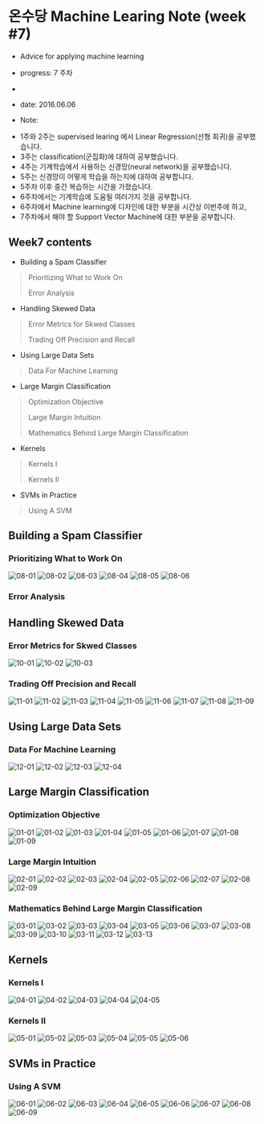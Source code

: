 # 온수당 Machine Learing Note (week #7)
* Advice for applying machine learning
* progress: 7 주차
*
* date: 2016.06.06

* Note:
 - 1주와 2주는 supervised learing 에서 Linear Regression(선형 회귀)을 공부했습니다.
 - 3주는 classification(군집화)에 대하여 공부했습니다.
 - 4주는 기계학습에서 사용하는 신경망(neural network)을 공부했습니다.
 - 5주는 신경망이 어떻게 학습을 하는지에 대하여 공부합니다.
 - 5주차 이후 중간 복습하는 시간을 가졌습니다. 
 - 6주차에서는 기계학습에 도움될 여러가지 것을 공부합니다. 
 - 6주차에서 Machine learning에 디자인에 대한 부분을 시간상 이번주에 하고,
 - 7주차에서 해야 할 Support Vector Machine에 대한 부분을 공부합니다.
 
## Week7 contents
* Building a Spam Classifier
> Prioritizing What to Work On
>
> Error Analysis

* Handling Skewed Data
> Error Metrics for Skwed Classes
>
> Trading Off Precision and Recall

* Using Large Data Sets
> Data For Machine Learning

* Large Margin Classification
> Optimization Objective
>
> Large Margin Intuition
>
> Mathematics Behind Large Margin Classification

* Kernels
> Kernels I
>
> Kernels II

* SVMs in Practice
> Using A SVM

## Building a Spam Classifier

### Prioritizing What to Work On

![08-01](https://github.com/hephaex/ML_class/blob/master/week6/week6_08_PrioritizingWhatToWorkOn_01.png)
![08-02](https://github.com/hephaex/ML_class/blob/master/week6/week6_08_PrioritizingWhatToWorkOn_02.png)
![08-03](https://github.com/hephaex/ML_class/blob/master/week6/week6_08_PrioritizingWhatToWorkOn_03.png)
![08-04](https://github.com/hephaex/ML_class/blob/master/week6/week6_08_PrioritizingWhatToWorkOn_04.png)
![08-05](https://github.com/hephaex/ML_class/blob/master/week6/week6_08_PrioritizingWhatToWorkOn_05.png)
![08-06](https://github.com/hephaex/ML_class/blob/master/week6/week6_08_PrioritizingWhatToWorkOn_06.png)

### Error Analysis

## Handling Skewed Data

### Error Metrics for Skwed Classes

![10-01](https://github.com/hephaex/ML_class/blob/master/week6/week6_10_ErroeMetrics4SkewedClass_01.png)
![10-02](https://github.com/hephaex/ML_class/blob/master/week6/week6_10_ErroeMetrics4SkewedClass_02.png)
![10-03](https://github.com/hephaex/ML_class/blob/master/week6/week6_10_ErroeMetrics4SkewedClass_03.png)

### Trading Off Precision and Recall

![11-01](https://github.com/hephaex/ML_class/blob/master/week6/week6_11_TradingOffPrecisionAndRecall_01.png)
![11-02](https://github.com/hephaex/ML_class/blob/master/week6/week6_11_TradingOffPrecisionAndRecall_02.png)
![11-03](https://github.com/hephaex/ML_class/blob/master/week6/week6_11_TradingOffPrecisionAndRecall_03.png)
![11-04](https://github.com/hephaex/ML_class/blob/master/week6/week6_11_TradingOffPrecisionAndRecall_04.png)
![11-05](https://github.com/hephaex/ML_class/blob/master/week6/week6_11_TradingOffPrecisionAndRecall_05.png)
![11-06](https://github.com/hephaex/ML_class/blob/master/week6/week6_11_TradingOffPrecisionAndRecall_06.png)
![11-07](https://github.com/hephaex/ML_class/blob/master/week6/week6_11_TradingOffPrecisionAndRecall_07.png)
![11-08](https://github.com/hephaex/ML_class/blob/master/week6/week6_11_TradingOffPrecisionAndRecall_08.png)
![11-09](https://github.com/hephaex/ML_class/blob/master/week6/week6_11_TradingOffPrecisionAndRecall_09.png)

## Using Large Data Sets

### Data For Machine Learning

![12-01](https://github.com/hephaex/ML_class/blob/master/week6/week6_12_DataForMachineLearning_01.png)
![12-02](https://github.com/hephaex/ML_class/blob/master/week6/week6_12_DataForMachineLearning_02.png)
![12-03](https://github.com/hephaex/ML_class/blob/master/week6/week6_12_DataForMachineLearning_03.png)
![12-04](https://github.com/hephaex/ML_class/blob/master/week6/week6_12_DataForMachineLearning_04.png)

## Large Margin Classification

### Optimization Objective
![01-01](https://github.com/hephaex/ML_class/blob/master/week7/week7_01_Optimization_01.png)
![01-02](https://github.com/hephaex/ML_class/blob/master/week7/week7_01_Optimization_02.png)
![01-03](https://github.com/hephaex/ML_class/blob/master/week7/week7_01_Optimization_03.png)
![01-04](https://github.com/hephaex/ML_class/blob/master/week7/week7_01_Optimization_04.png)
![01-05](https://github.com/hephaex/ML_class/blob/master/week7/week7_01_Optimization_05.png)
![01-06](https://github.com/hephaex/ML_class/blob/master/week7/week7_01_Optimization_06.png)
![01-07](https://github.com/hephaex/ML_class/blob/master/week7/week7_01_Optimization_07.png)
![01-08](https://github.com/hephaex/ML_class/blob/master/week7/week7_01_Optimization_08.png)
![01-09](https://github.com/hephaex/ML_class/blob/master/week7/week7_01_Optimization_09.png)

### Large Margin Intuition

![02-01](https://github.com/hephaex/ML_class/blob/master/week7/week7_02_LargeMargin_01.png)
![02-02](https://github.com/hephaex/ML_class/blob/master/week7/week7_02_LargeMargin_02.png)
![02-03](https://github.com/hephaex/ML_class/blob/master/week7/week7_02_LargeMargin_03.png)
![02-04](https://github.com/hephaex/ML_class/blob/master/week7/week7_02_LargeMargin_04.png)
![02-05](https://github.com/hephaex/ML_class/blob/master/week7/week7_02_LargeMargin_05.png)
![02-06](https://github.com/hephaex/ML_class/blob/master/week7/week7_02_LargeMargin_06.png)
![02-07](https://github.com/hephaex/ML_class/blob/master/week7/week7_02_LargeMargin_07.png)
![02-08](https://github.com/hephaex/ML_class/blob/master/week7/week7_02_LargeMargin_08.png)
![02-09](https://github.com/hephaex/ML_class/blob/master/week7/week7_02_LargeMargin_09.png)


### Mathematics Behind Large Margin Classification
![03-01](https://github.com/hephaex/ML_class/blob/master/week7/week7_03_BehindLargeMargin_01.png)
![03-02](https://github.com/hephaex/ML_class/blob/master/week7/week7_03_BehindLargeMargin_02.png)
![03-03](https://github.com/hephaex/ML_class/blob/master/week7/week7_03_BehindLargeMargin_03.png)
![03-04](https://github.com/hephaex/ML_class/blob/master/week7/week7_03_BehindLargeMargin_04.png)
![03-05](https://github.com/hephaex/ML_class/blob/master/week7/week7_03_BehindLargeMargin_05.png)
![03-06](https://github.com/hephaex/ML_class/blob/master/week7/week7_03_BehindLargeMargin_06.png)
![03-07](https://github.com/hephaex/ML_class/blob/master/week7/week7_03_BehindLargeMargin_07.png)
![03-08](https://github.com/hephaex/ML_class/blob/master/week7/week7_03_BehindLargeMargin_08.png)
![03-09](https://github.com/hephaex/ML_class/blob/master/week7/week7_03_BehindLargeMargin_09.png)
![03-10](https://github.com/hephaex/ML_class/blob/master/week7/week7_03_BehindLargeMargin_10.png)
![03-11](https://github.com/hephaex/ML_class/blob/master/week7/week7_03_BehindLargeMargin_11.png)
![03-12](https://github.com/hephaex/ML_class/blob/master/week7/week7_03_BehindLargeMargin_12.png)
![03-13](https://github.com/hephaex/ML_class/blob/master/week7/week7_03_BehindLargeMargin_13.png)

## Kernels

### Kernels I
![04-01](https://github.com/hephaex/ML_class/blob/master/week7/week7_04_Kernel1_01.png)
![04-02](https://github.com/hephaex/ML_class/blob/master/week7/week7_04_Kernel1_02.png)
![04-03](https://github.com/hephaex/ML_class/blob/master/week7/week7_04_Kernel1_03.png)
![04-04](https://github.com/hephaex/ML_class/blob/master/week7/week7_04_Kernel1_04.png)
![04-05](https://github.com/hephaex/ML_class/blob/master/week7/week7_04_Kernel1_05.png)
### Kernels II
![05-01](https://github.com/hephaex/ML_class/blob/master/week7/week7_05_Kernel2_01.png)
![05-02](https://github.com/hephaex/ML_class/blob/master/week7/week7_05_Kernel2_02.png)
![05-03](https://github.com/hephaex/ML_class/blob/master/week7/week7_05_Kernel2_03.png)
![05-04](https://github.com/hephaex/ML_class/blob/master/week7/week7_05_Kernel2_04.png)
![05-05](https://github.com/hephaex/ML_class/blob/master/week7/week7_05_Kernel2_05.png)
![05-06](https://github.com/hephaex/ML_class/blob/master/week7/week7_05_Kernel2_06.png)

## SVMs in Practice
### Using A SVM

![06-01](https://github.com/hephaex/ML_class/blob/master/week7/week7_06_SVM_01.png)
![06-02](https://github.com/hephaex/ML_class/blob/master/week7/week7_06_SVM_02.png)
![06-03](https://github.com/hephaex/ML_class/blob/master/week7/week7_06_SVM_03.png)
![06-04](https://github.com/hephaex/ML_class/blob/master/week7/week7_06_SVM_04.png)
![06-05](https://github.com/hephaex/ML_class/blob/master/week7/week7_06_SVM_05.png)
![06-06](https://github.com/hephaex/ML_class/blob/master/week7/week7_06_SVM_06.png)
![06-07](https://github.com/hephaex/ML_class/blob/master/week7/week7_06_SVM_07.png)
![06-08](https://github.com/hephaex/ML_class/blob/master/week7/week7_06_SVM_08.png)
![06-09](https://github.com/hephaex/ML_class/blob/master/week7/week7_06_SVM_09.png)


